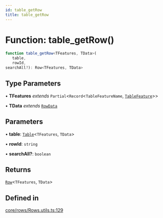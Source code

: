 ```yaml
---
id: table_getRow
title: table_getRow
---
```


# Function: table\_getRow()

```ts
function table_getRow<TFeatures, TData>(
   table, 
   rowId, 
searchAll?): Row<TFeatures, TData>
```

## Type Parameters

• **TFeatures** *extends* `Partial`\<`Record`\<`TableFeatureName`, [`TableFeature`](../interfaces/tablefeature.md)\>\>

• **TData** *extends* [`RowData`](../type-aliases/rowdata.md)

## Parameters

• **table**: [`Table`](../type-aliases/table.md)\<`TFeatures`, `TData`\>

• **rowId**: `string`

• **searchAll?**: `boolean`

## Returns

[`Row`](../type-aliases/row.md)\<`TFeatures`, `TData`\>

## Defined in

[core/rows/Rows.utils.ts:129](https://github.com/TanStack/table/blob/main/packages/table-core/src/core/rows/Rows.utils.ts#L129)
